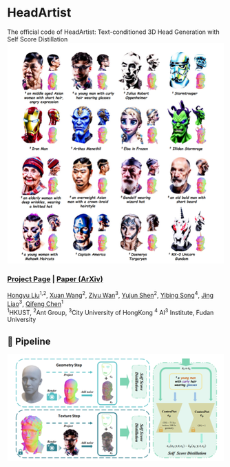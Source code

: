 # HeadArtist
The official code of HeadArtist: Text-conditioned 3D Head Generation with Self Score Distillation
<img src='doc/show.PNG'/>

### [Project Page](https://kumapowerliu.github.io/HeadArtist/) | [Paper (ArXiv)](https://arxiv.org/abs/2312.07539)


[Hongyu Liu](https://kumapowerliu.github.io/)<sup>1,2</sup>,
[Xuan Wang](https://xuanwangvc.github.io/)<sup>2</sup>,
[Ziyu Wan](http://raywzy.com/)<sup>3</sup>,
[Yujun Shen](https://shenyujun.github.io/)<sup>2</sup>,
[Yibing Song](https://ybsong00.github.io/)<sup>4</sup>,
[Jing Liao](https://www.cityu.edu.hk/stfprofile/jingliao.htm)<sup>3</sup>,
[Qifeng Chen](https://cqf.io/)<sup>1</sup><br>
<sup>1</sup>HKUST, <sup>2</sup>Ant Group, <sup>3</sup>City University of HongKong <sup>4</sup> AI<sup>3</sup> Institute, Fudan University

## :star2: Pipeline
<img src='doc/pipeline.PNG'/>